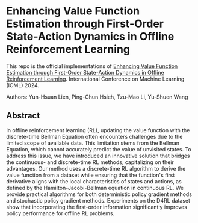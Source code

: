 # Enhancing Value Function Estimation through First-Order State-Action Dynamics in Offline Reinforcement Learning

This repo is the official implementations of [Enhancing Value Function Estimation through First-Order State-Action Dynamics in Offline Reinforcement Learning](https://openreview.net/forum?id=nSGnx8lNJ6). International Conference on Machine Learning (ICML) 2024.

Authors: Yun-Hsuan Lien, Ping-Chun Hsieh, Tzu-Mao Li, Yu-Shuen Wang

## Abstract
In offline reinforcement learning (RL), updating the value function with the discrete-time Bellman Equation often encounters challenges due to the limited scope of available data. This limitation stems from the Bellman Equation, which cannot accurately predict the value of unvisited states.  To address this issue, we have introduced an innovative solution that bridges the continuous- and discrete-time RL methods, capitalizing on their advantages. Our method uses a discrete-time RL algorithm to derive the value function from a dataset while ensuring that the function's first derivative aligns with the local characteristics of states and actions, as defined by the Hamilton-Jacobi-Bellman equation in continuous RL. We provide practical algorithms for both deterministic policy gradient methods and stochastic policy gradient methods. Experiments on the D4RL dataset show that incorporating the first-order information significantly improves policy performance for offline RL problems.

